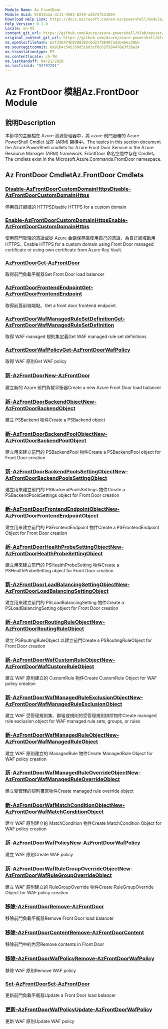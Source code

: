 ```yaml
---
Module Name: Az.FrontDoor
Module Guid: 91832aaa-dc11-4583-8239-adb7df531604
Download Help Link: https://docs.microsoft.com/en-us/powershell/module/az.frontdoor
Help Version: 0.1.0
Locale: en-US
content_git_url: https://github.com/Azure/azure-powershell/blob/master/src/FrontDoor/FrontDoor/help/Az.FrontDoor.md
original_content_git_url: https://github.com/Azure/azure-powershell/blob/master/src/FrontDoor/FrontDoor/help/Az.FrontDoor.md
ms.openlocfilehash: b2f336474b0288382c6d23f98407adabe6ea30bb
ms.sourcegitcommit: 6a91b4c545350d316d3cf8c62f384478e3f3ba24
ms.translationtype: MT
ms.contentlocale: zh-TW
ms.lasthandoff: 04/21/2020
ms.locfileid: "93797201"
---
```

# <span data-ttu-id="b640b-101">Az FrontDoor 模組</span><span class="sxs-lookup"><span data-stu-id="b640b-101">Az.FrontDoor Module</span></span>
## <span data-ttu-id="b640b-102">說明</span><span class="sxs-lookup"><span data-stu-id="b640b-102">Description</span></span>
<span data-ttu-id="b640b-103">本節中的主題檔在 Azure 資源管理器中，將 azure 前門服務的 Azure PowerShell Cmdlet 放在 (ARM) 架構中。</span><span class="sxs-lookup"><span data-stu-id="b640b-103">The topics in this section document the Azure PowerShell cmdlets for Azure Front Door Service in the Azure Resource Manager (ARM) framework.</span></span> <span data-ttu-id="b640b-104">FrontDoor 命名空間中存在 Cmdlet。</span><span class="sxs-lookup"><span data-stu-id="b640b-104">The cmdlets exist in the Microsoft.Azure.Commands.FrontDoor namespace.</span></span>

## <span data-ttu-id="b640b-105">Az FrontDoor Cmdlet</span><span class="sxs-lookup"><span data-stu-id="b640b-105">Az.FrontDoor Cmdlets</span></span>
### [<span data-ttu-id="b640b-106">Disable-AzFrontDoorCustomDomainHttps</span><span class="sxs-lookup"><span data-stu-id="b640b-106">Disable-AzFrontDoorCustomDomainHttps</span></span>](Disable-AzFrontDoorCustomDomainHttps.md)
<span data-ttu-id="b640b-107">停用自訂網域的 HTTPS</span><span class="sxs-lookup"><span data-stu-id="b640b-107">Disable HTTPS for a custom domain</span></span>

### [<span data-ttu-id="b640b-108">Enable-AzFrontDoorCustomDomainHttps</span><span class="sxs-lookup"><span data-stu-id="b640b-108">Enable-AzFrontDoorCustomDomainHttps</span></span>](Enable-AzFrontDoorCustomDomainHttps.md)
<span data-ttu-id="b640b-109">使用前門管理的憑證或從 Azure 金鑰保存庫使用自己的憑證，為自訂網域啟用 HTTPS。</span><span class="sxs-lookup"><span data-stu-id="b640b-109">Enable HTTPS for a custom domain using Front Door managed certificate or using own certificate from Azure Key Vault.</span></span>

### [<span data-ttu-id="b640b-110">AzFrontDoor</span><span class="sxs-lookup"><span data-stu-id="b640b-110">Get-AzFrontDoor</span></span>](Get-AzFrontDoor.md)
<span data-ttu-id="b640b-111">取得前門負載平衡器</span><span class="sxs-lookup"><span data-stu-id="b640b-111">Get Front Door load balancer</span></span>

### [<span data-ttu-id="b640b-112">AzFrontDoorFrontendEndpoint</span><span class="sxs-lookup"><span data-stu-id="b640b-112">Get-AzFrontDoorFrontendEndpoint</span></span>](Get-AzFrontDoorFrontendEndpoint.md)
<span data-ttu-id="b640b-113">取得前蓋前端端點。</span><span class="sxs-lookup"><span data-stu-id="b640b-113">Get a front door frontend endpoint.</span></span>

### [<span data-ttu-id="b640b-114">AzFrontDoorWafManagedRuleSetDefinition</span><span class="sxs-lookup"><span data-stu-id="b640b-114">Get-AzFrontDoorWafManagedRuleSetDefinition</span></span>](Get-AzFrontDoorWafManagedRuleSetDefinition.md)
<span data-ttu-id="b640b-115">取得 WAF managed 規則集定義</span><span class="sxs-lookup"><span data-stu-id="b640b-115">Get WAF managed rule set definitions</span></span>

### [<span data-ttu-id="b640b-116">AzFrontDoorWafPolicy</span><span class="sxs-lookup"><span data-stu-id="b640b-116">Get-AzFrontDoorWafPolicy</span></span>](Get-AzFrontDoorWafPolicy.md)
<span data-ttu-id="b640b-117">取得 WAF 原則</span><span class="sxs-lookup"><span data-stu-id="b640b-117">Get WAF policy</span></span>

### [<span data-ttu-id="b640b-118">新-AzFrontDoor</span><span class="sxs-lookup"><span data-stu-id="b640b-118">New-AzFrontDoor</span></span>](New-AzFrontDoor.md)
<span data-ttu-id="b640b-119">建立新的 Azure 前門負載平衡器</span><span class="sxs-lookup"><span data-stu-id="b640b-119">Create a new Azure Front Door load balancer</span></span>

### [<span data-ttu-id="b640b-120">新-AzFrontDoorBackendObject</span><span class="sxs-lookup"><span data-stu-id="b640b-120">New-AzFrontDoorBackendObject</span></span>](New-AzFrontDoorBackendObject.md)
<span data-ttu-id="b640b-121">建立 PSBackend 物件</span><span class="sxs-lookup"><span data-stu-id="b640b-121">Create a PSBackend object</span></span>

### [<span data-ttu-id="b640b-122">新-AzFrontDoorBackendPoolObject</span><span class="sxs-lookup"><span data-stu-id="b640b-122">New-AzFrontDoorBackendPoolObject</span></span>](New-AzFrontDoorBackendPoolObject.md)
<span data-ttu-id="b640b-123">建立用來建立前門的 PSBackendPool 物件</span><span class="sxs-lookup"><span data-stu-id="b640b-123">Create a PSBackendPool object for Front Door creation</span></span>

### [<span data-ttu-id="b640b-124">新-AzFrontDoorBackendPoolsSettingObject</span><span class="sxs-lookup"><span data-stu-id="b640b-124">New-AzFrontDoorBackendPoolsSettingObject</span></span>](New-AzFrontDoorBackendPoolsSettingObject.md)
<span data-ttu-id="b640b-125">建立用來建立前門的 PSBackendPoolsSettings 物件</span><span class="sxs-lookup"><span data-stu-id="b640b-125">Create a PSBackendPoolsSettings object for Front Door creation</span></span>

### [<span data-ttu-id="b640b-126">新-AzFrontDoorFrontendEndpointObject</span><span class="sxs-lookup"><span data-stu-id="b640b-126">New-AzFrontDoorFrontendEndpointObject</span></span>](New-AzFrontDoorFrontendEndpointObject.md)
<span data-ttu-id="b640b-127">建立用來建立前門的 PSFrontendEndpoint 物件</span><span class="sxs-lookup"><span data-stu-id="b640b-127">Create a PSFrontendEndpoint Object for Front Door creation</span></span>

### [<span data-ttu-id="b640b-128">新-AzFrontDoorHealthProbeSettingObject</span><span class="sxs-lookup"><span data-stu-id="b640b-128">New-AzFrontDoorHealthProbeSettingObject</span></span>](New-AzFrontDoorHealthProbeSettingObject.md)
<span data-ttu-id="b640b-129">建立用來建立前門的 PSHealthProbeSetting 物件</span><span class="sxs-lookup"><span data-stu-id="b640b-129">Create a PSHealthProbeSetting object for Front Door creation</span></span>

### [<span data-ttu-id="b640b-130">新-AzFrontDoorLoadBalancingSettingObject</span><span class="sxs-lookup"><span data-stu-id="b640b-130">New-AzFrontDoorLoadBalancingSettingObject</span></span>](New-AzFrontDoorLoadBalancingSettingObject.md)
<span data-ttu-id="b640b-131">建立用來建立前門的 PSLoadBalancingSetting 物件</span><span class="sxs-lookup"><span data-stu-id="b640b-131">Create a PSLoadBalancingSetting object for Front Door creation</span></span>

### [<span data-ttu-id="b640b-132">新-AzFrontDoorRoutingRuleObject</span><span class="sxs-lookup"><span data-stu-id="b640b-132">New-AzFrontDoorRoutingRuleObject</span></span>](New-AzFrontDoorRoutingRuleObject.md)
<span data-ttu-id="b640b-133">建立 PSRoutingRuleObject 以建立前門</span><span class="sxs-lookup"><span data-stu-id="b640b-133">Create a PSRoutingRuleObject for Front Door creation</span></span>

### [<span data-ttu-id="b640b-134">新-AzFrontDoorWafCustomRuleObject</span><span class="sxs-lookup"><span data-stu-id="b640b-134">New-AzFrontDoorWafCustomRuleObject</span></span>](New-AzFrontDoorWafCustomRuleObject.md)
<span data-ttu-id="b640b-135">建立 WAF 原則建立的 CustomRule 物件</span><span class="sxs-lookup"><span data-stu-id="b640b-135">Create CustomRule Object for WAF policy creation</span></span>

### [<span data-ttu-id="b640b-136">新-AzFrontDoorWafManagedRuleExclusionObject</span><span class="sxs-lookup"><span data-stu-id="b640b-136">New-AzFrontDoorWafManagedRuleExclusionObject</span></span>](New-AzFrontDoorWafManagedRuleExclusionObject.md)
<span data-ttu-id="b640b-137">建立 WAF 受管理規則集、群組或規則的受管理規則排除物件</span><span class="sxs-lookup"><span data-stu-id="b640b-137">Create managed rule exclusion object for WAF managed rule sets, groups, or rules</span></span>

### [<span data-ttu-id="b640b-138">新-AzFrontDoorWafManagedRuleObject</span><span class="sxs-lookup"><span data-stu-id="b640b-138">New-AzFrontDoorWafManagedRuleObject</span></span>](New-AzFrontDoorWafManagedRuleObject.md)
<span data-ttu-id="b640b-139">建立 WAF 原則建立的 ManagedRule 物件</span><span class="sxs-lookup"><span data-stu-id="b640b-139">Create ManagedRule Object for WAF policy creation</span></span>

### [<span data-ttu-id="b640b-140">新-AzFrontDoorWafManagedRuleOverrideObject</span><span class="sxs-lookup"><span data-stu-id="b640b-140">New-AzFrontDoorWafManagedRuleOverrideObject</span></span>](New-AzFrontDoorWafManagedRuleOverrideObject.md)
<span data-ttu-id="b640b-141">建立受管理的規則覆寫物件</span><span class="sxs-lookup"><span data-stu-id="b640b-141">Create managed rule override object</span></span>

### [<span data-ttu-id="b640b-142">新-AzFrontDoorWafMatchConditionObject</span><span class="sxs-lookup"><span data-stu-id="b640b-142">New-AzFrontDoorWafMatchConditionObject</span></span>](New-AzFrontDoorWafMatchConditionObject.md)
<span data-ttu-id="b640b-143">建立 WAF 原則建立的 MatchCondition 物件</span><span class="sxs-lookup"><span data-stu-id="b640b-143">Create MatchCondition Object for WAF policy creation</span></span>

### [<span data-ttu-id="b640b-144">新-AzFrontDoorWafPolicy</span><span class="sxs-lookup"><span data-stu-id="b640b-144">New-AzFrontDoorWafPolicy</span></span>](New-AzFrontDoorWafPolicy.md)
<span data-ttu-id="b640b-145">建立 WAF 原則</span><span class="sxs-lookup"><span data-stu-id="b640b-145">Create WAF policy</span></span>

### [<span data-ttu-id="b640b-146">新-AzFrontDoorWafRuleGroupOverrideObject</span><span class="sxs-lookup"><span data-stu-id="b640b-146">New-AzFrontDoorWafRuleGroupOverrideObject</span></span>](New-AzFrontDoorWafRuleGroupOverrideObject.md)
<span data-ttu-id="b640b-147">建立 WAF 原則建立的 RuleGroupOverride 物件</span><span class="sxs-lookup"><span data-stu-id="b640b-147">Create RuleGroupOverride Object for WAF policy creation</span></span>

### [<span data-ttu-id="b640b-148">移除-AzFrontDoor</span><span class="sxs-lookup"><span data-stu-id="b640b-148">Remove-AzFrontDoor</span></span>](Remove-AzFrontDoor.md)
<span data-ttu-id="b640b-149">移除前門負載平衡器</span><span class="sxs-lookup"><span data-stu-id="b640b-149">Remove Front Door load balancer</span></span>

### [<span data-ttu-id="b640b-150">移除-AzFrontDoorContent</span><span class="sxs-lookup"><span data-stu-id="b640b-150">Remove-AzFrontDoorContent</span></span>](Remove-AzFrontDoorContent.md)
<span data-ttu-id="b640b-151">移除前門中的內容</span><span class="sxs-lookup"><span data-stu-id="b640b-151">Remove contents in Front Door</span></span>

### [<span data-ttu-id="b640b-152">移除-AzFrontDoorWafPolicy</span><span class="sxs-lookup"><span data-stu-id="b640b-152">Remove-AzFrontDoorWafPolicy</span></span>](Remove-AzFrontDoorWafPolicy.md)
<span data-ttu-id="b640b-153">移除 WAF 原則</span><span class="sxs-lookup"><span data-stu-id="b640b-153">Remove WAF policy</span></span>

### [<span data-ttu-id="b640b-154">Set-AzFrontDoor</span><span class="sxs-lookup"><span data-stu-id="b640b-154">Set-AzFrontDoor</span></span>](Set-AzFrontDoor.md)
<span data-ttu-id="b640b-155">更新前門負載平衡器</span><span class="sxs-lookup"><span data-stu-id="b640b-155">Update a Front Door load balancer</span></span>

### [<span data-ttu-id="b640b-156">更新-AzFrontDoorWafPolicy</span><span class="sxs-lookup"><span data-stu-id="b640b-156">Update-AzFrontDoorWafPolicy</span></span>](Update-AzFrontDoorWafPolicy.md)
<span data-ttu-id="b640b-157">更新 WAF 原則</span><span class="sxs-lookup"><span data-stu-id="b640b-157">Update WAF policy</span></span>

